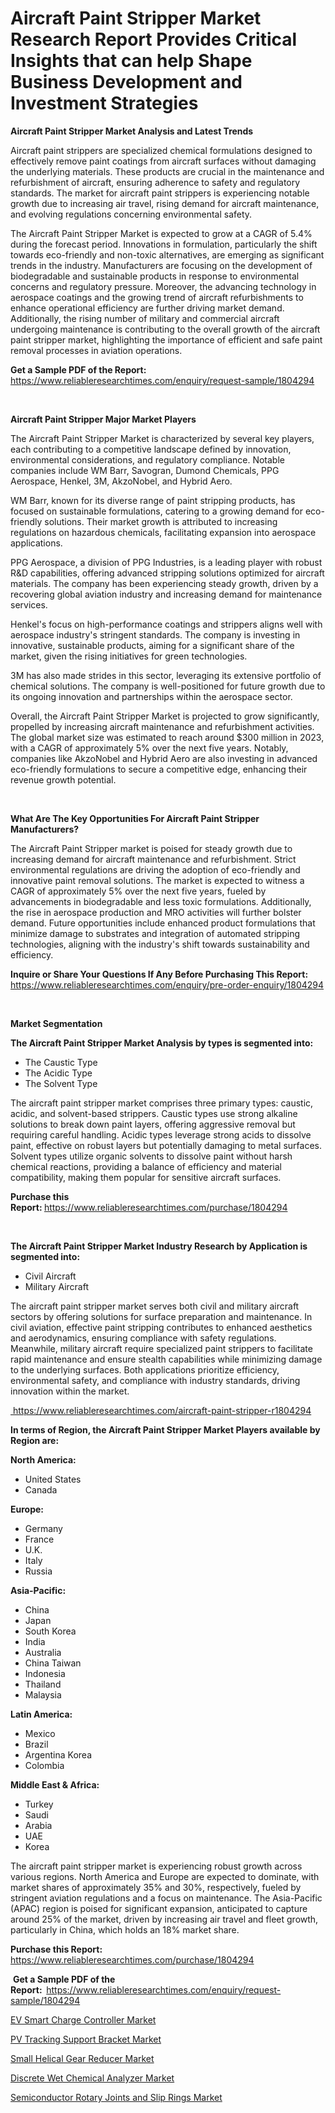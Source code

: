 <p><h1>Aircraft Paint Stripper Market Research Report Provides Critical Insights that can help Shape Business Development and Investment Strategies</h1></p><p><strong>Aircraft Paint Stripper Market Analysis and Latest Trends</strong></p>
<p><p>Aircraft paint strippers are specialized chemical formulations designed to effectively remove paint coatings from aircraft surfaces without damaging the underlying materials. These products are crucial in the maintenance and refurbishment of aircraft, ensuring adherence to safety and regulatory standards. The market for aircraft paint strippers is experiencing notable growth due to increasing air travel, rising demand for aircraft maintenance, and evolving regulations concerning environmental safety. </p><p>The Aircraft Paint Stripper Market is expected to grow at a CAGR of 5.4% during the forecast period. Innovations in formulation, particularly the shift towards eco-friendly and non-toxic alternatives, are emerging as significant trends in the industry. Manufacturers are focusing on the development of biodegradable and sustainable products in response to environmental concerns and regulatory pressure. Moreover, the advancing technology in aerospace coatings and the growing trend of aircraft refurbishments to enhance operational efficiency are further driving market demand. Additionally, the rising number of military and commercial aircraft undergoing maintenance is contributing to the overall growth of the aircraft paint stripper market, highlighting the importance of efficient and safe paint removal processes in aviation operations.</p></p>
<p><strong>Get a Sample PDF of the Report:&nbsp;</strong> <a href="https://www.reliableresearchtimes.com/enquiry/request-sample/1804294?utm_campaign=3002&utm_medium=2&utm_source=Github&utm_content=ia&utm_term=01042025&utm_id=aircraft-paint-stripper">https://www.reliableresearchtimes.com/enquiry/request-sample/1804294</a></p>
<p>&nbsp;</p>
<p><strong>Aircraft Paint Stripper Major Market Players</strong></p>
<p><p>The Aircraft Paint Stripper Market is characterized by several key players, each contributing to a competitive landscape defined by innovation, environmental considerations, and regulatory compliance. Notable companies include WM Barr, Savogran, Dumond Chemicals, PPG Aerospace, Henkel, 3M, AkzoNobel, and Hybrid Aero.</p><p>WM Barr, known for its diverse range of paint stripping products, has focused on sustainable formulations, catering to a growing demand for eco-friendly solutions. Their market growth is attributed to increasing regulations on hazardous chemicals, facilitating expansion into aerospace applications.</p><p>PPG Aerospace, a division of PPG Industries, is a leading player with robust R&D capabilities, offering advanced stripping solutions optimized for aircraft materials. The company has been experiencing steady growth, driven by a recovering global aviation industry and increasing demand for maintenance services.</p><p>Henkel's focus on high-performance coatings and strippers aligns well with aerospace industry's stringent standards. The company is investing in innovative, sustainable products, aiming for a significant share of the market, given the rising initiatives for green technologies.</p><p>3M has also made strides in this sector, leveraging its extensive portfolio of chemical solutions. The company is well-positioned for future growth due to its ongoing innovation and partnerships within the aerospace sector.</p><p>Overall, the Aircraft Paint Stripper Market is projected to grow significantly, propelled by increasing aircraft maintenance and refurbishment activities. The global market size was estimated to reach around $300 million in 2023, with a CAGR of approximately 5% over the next five years. Notably, companies like AkzoNobel and Hybrid Aero are also investing in advanced eco-friendly formulations to secure a competitive edge, enhancing their revenue growth potential.</p></p>
<p>&nbsp;</p>
<p><strong>What Are The Key Opportunities For Aircraft Paint Stripper Manufacturers?</strong></p>
<p><p>The Aircraft Paint Stripper market is poised for steady growth due to increasing demand for aircraft maintenance and refurbishment. Strict environmental regulations are driving the adoption of eco-friendly and innovative paint removal solutions. The market is expected to witness a CAGR of approximately 5% over the next five years, fueled by advancements in biodegradable and less toxic formulations. Additionally, the rise in aerospace production and MRO activities will further bolster demand. Future opportunities include enhanced product formulations that minimize damage to substrates and integration of automated stripping technologies, aligning with the industry's shift towards sustainability and efficiency.</p></p>
<p><strong>Inquire or Share Your Questions If Any Before Purchasing This Report:</strong> <a href="https://www.reliableresearchtimes.com/enquiry/pre-order-enquiry/1804294?utm_campaign=3002&utm_medium=2&utm_source=Github&utm_content=ia&utm_term=01042025&utm_id=aircraft-paint-stripper">https://www.reliableresearchtimes.com/enquiry/pre-order-enquiry/1804294</a></p>
<p>&nbsp;</p>
<p><strong>Market Segmentation</strong></p>
<p><strong>The Aircraft Paint Stripper Market Analysis by types is segmented into:</strong></p>
<p><ul><li>The Caustic Type</li><li>The Acidic Type</li><li>The Solvent Type</li></ul></p>
<p><p>The aircraft paint stripper market comprises three primary types: caustic, acidic, and solvent-based strippers. Caustic types use strong alkaline solutions to break down paint layers, offering aggressive removal but requiring careful handling. Acidic types leverage strong acids to dissolve paint, effective on robust layers but potentially damaging to metal surfaces. Solvent types utilize organic solvents to dissolve paint without harsh chemical reactions, providing a balance of efficiency and material compatibility, making them popular for sensitive aircraft surfaces.</p></p>
<p><strong>Purchase this Report:&nbsp;</strong><a href="https://www.reliableresearchtimes.com/purchase/1804294?utm_campaign=3002&utm_medium=2&utm_source=Github&utm_content=ia&utm_term=01042025&utm_id=aircraft-paint-stripper">https://www.reliableresearchtimes.com/purchase/1804294</a></p>
<p>&nbsp;</p>
<p><strong>The Aircraft Paint Stripper Market Industry Research by Application is segmented into:</strong></p>
<p><ul><li>Civil Aircraft</li><li>Military Aircraft</li></ul></p>
<p><p>The aircraft paint stripper market serves both civil and military aircraft sectors by offering solutions for surface preparation and maintenance. In civil aviation, effective paint stripping contributes to enhanced aesthetics and aerodynamics, ensuring compliance with safety regulations. Meanwhile, military aircraft require specialized paint strippers to facilitate rapid maintenance and ensure stealth capabilities while minimizing damage to the underlying surfaces. Both applications prioritize efficiency, environmental safety, and compliance with industry standards, driving innovation within the market.</p></p>
<p><a href="https://www.reliableresearchtimes.com/aircraft-paint-stripper-r1804294?utm_campaign=3002&utm_medium=2&utm_source=Github&utm_content=ia&utm_term=01042025&utm_id=aircraft-paint-stripper">&nbsp;https://www.reliableresearchtimes.com/aircraft-paint-stripper-r1804294</a></p>
<p><strong>In terms of Region, the Aircraft Paint Stripper Market Players available by Region are:</strong></p>
<p>
    <p> <strong> North America: </strong>
        <ul>
            <li>United States</li>
            <li>Canada</li>
        </ul>
        </p> 
    <p> <strong> Europe: </strong>
        <ul>
            <li>Germany</li>
            <li>France</li>
            <li>U.K.</li>
            <li>Italy</li>
            <li>Russia</li>
        </ul>
        </p> 
    <p> <strong> Asia-Pacific: </strong>
        <ul>
            <li>China</li>
            <li>Japan</li>
            <li>South Korea</li>
            <li>India</li>
            <li>Australia</li>
            <li>China Taiwan</li>
            <li>Indonesia</li>
            <li>Thailand</li>
            <li>Malaysia</li>
        </ul>
        </p> 
    <p> <strong> Latin America: </strong>
        <ul>
            <li>Mexico</li>
            <li>Brazil</li>
            <li>Argentina Korea</li>
            <li>Colombia</li>
        </ul>
        </p> 
    <p> <strong> Middle East & Africa: </strong>
        <ul>
            <li>Turkey</li>
            <li>Saudi</li>
            <li>Arabia</li>
            <li>UAE</li>
            <li>Korea</li>
        </ul>
    </p>
    </p>
<p><p>The aircraft paint stripper market is experiencing robust growth across various regions. North America and Europe are expected to dominate, with market shares of approximately 35% and 30%, respectively, fueled by stringent aviation regulations and a focus on maintenance. The Asia-Pacific (APAC) region is poised for significant expansion, anticipated to capture around 25% of the market, driven by increasing air travel and fleet growth, particularly in China, which holds an 18% market share.</p></p>
<p><strong>Purchase this Report: </strong><a href="https://www.reliableresearchtimes.com/purchase/1804294?utm_campaign=3002&utm_medium=2&utm_source=Github&utm_content=ia&utm_term=01042025&utm_id=aircraft-paint-stripper">https://www.reliableresearchtimes.com/purchase/1804294</a></p>
<p>&nbsp;<strong>Get a Sample PDF of the Report:&nbsp;&nbsp;</strong><a href="https://www.reliableresearchtimes.com/enquiry/request-sample/1804294?utm_campaign=3002&utm_medium=2&utm_source=Github&utm_content=ia&utm_term=01042025&utm_id=aircraft-paint-stripper">https://www.reliableresearchtimes.com/enquiry/request-sample/1804294</a></p>
<p><strong></strong></p>
<p><p><a href="https://www.linkedin.com/pulse/in-depth-ev-smart-charge-controller-market-analysis-examining-adgme?utm_campaign=3002&utm_medium=2&utm_source=Github&utm_content=ia&utm_term=01042025&utm_id=aircraft-paint-stripper">EV Smart Charge Controller Market</a></p><p><a href="https://www.linkedin.com/pulse/global-pv-tracking-support-bracket-market-size-growth-8jype?utm_campaign=3002&utm_medium=2&utm_source=Github&utm_content=ia&utm_term=01042025&utm_id=aircraft-paint-stripper">PV Tracking Support Bracket Market</a></p><p><a href="https://www.linkedin.com/pulse/small-helical-gear-reducer-market-projections-insights-valuation-3w2ve?utm_campaign=3002&utm_medium=2&utm_source=Github&utm_content=ia&utm_term=01042025&utm_id=aircraft-paint-stripper">Small Helical Gear Reducer Market</a></p><p><a href="https://www.linkedin.com/pulse/acomprehensive-analysis-onthe-sizedynamicsand-expected-development-51wbe?utm_campaign=3002&utm_medium=2&utm_source=Github&utm_content=ia&utm_term=01042025&utm_id=aircraft-paint-stripper">Discrete Wet Chemical Analyzer Market</a></p><p><a href="https://www.linkedin.com/pulse/semiconductor-rotary-joints-slip-rings-market-study-examiningthe-varae?utm_campaign=3002&utm_medium=2&utm_source=Github&utm_content=ia&utm_term=01042025&utm_id=aircraft-paint-stripper">Semiconductor Rotary Joints and Slip Rings Market</a></p></p>